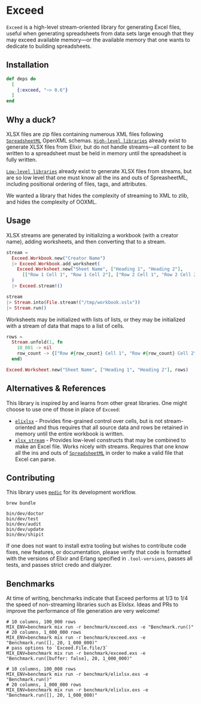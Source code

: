 # Exceed

`Exceed` is a high-level stream-oriented library for generating Excel files,
useful when generating spreadsheets from data sets large enough that they may
exceed available memory—or the available memory that one wants to dedicate to
building spreadsheets.

## Installation

``` elixir
def deps do
  [
    {:exceed, "~> 0.6"}
  ]
end
```

## Why a duck?

XLSX files are zip files containing numerous XML files following
[`SpreadsheetML`](https://learn.microsoft.com/en-us/office/open-xml/spreadsheet/structure-of-a-spreadsheetml-document?tabs=cs)
OpenXML schemas. [`High-level libraries`](https://hex.pm/packages/elixlsx) already
exist to generate XLSX files from Elixir, but do not handle streams—all
content to be written to a spreadsheet must be held in memory until the
spreadsheet is fully written.

[`Low-level libraries`](https://hex.pm/packages/xlsx_stream) already exist to
generate XLSX files from streams, but are so low level that one must know all
the ins and outs of SpreasheetML, including positional ordering of files, tags,
and attributes.

We wanted a library that hides the complexity of streaming to XML to zlib,
and hides the complexity of OOXML.


## Usage

XLSX streams are generated by initializing a workbook (with a creator name),
adding worksheets, and then converting that to a stream.

``` elixir
stream =
  Exceed.Workbook.new("Creator Name")
  |> Exceed.Workbook.add_worksheet(
    Exceed.Worksheet.new("Sheet Name", ["Heading 1", "Heading 2"],
      [["Row 1 Cell 1", "Row 1 Cell 2"], ["Row 2 Cell 1", "Row 2 Cell 2"]])
  )
  |> Exceed.stream!()

stream
|> Stream.into(File.stream!("/tmp/workbook.xslx"))
|> Stream.run()
```

Worksheets may be initialized with lists of lists, or they may be initialized
with a stream of data that maps to a list of cells.

``` elixir
rows =
  Stream.unfold(1, fn
    10_001 -> nil
    row_count -> {["Row #{row_count} Cell 1", "Row #{row_count} Cell 2"], row_count + 1}
  end)

Exceed.Worksheet.new("Sheet Name", ["Heading 1", "Heading 2"], rows)
```

## Alternatives & References

This library is inspired by and learns from other great libraries. One might
choose to use one of those in place of `Exceed`:

- [`elixlsx`](https://hex.pm/packages/elixlsx) - Provides fine-grained control
  over cells, but is not stream-oriented and thus requires that all source data
  and rows be retained in memory until the entire workbook is written.
- [`xlsx_stream`](https://hex.pm/packages/xlsx_stream) - Provides low-level
  constructs that may be combined to make an Excel file. Works nicely with
  streams. Requires that one know all the ins and outs of
  [`SpreadsheetML`](https://learn.microsoft.com/en-us/office/open-xml/spreadsheet/structure-of-a-spreadsheetml-document?tabs=cs)
  in order to make a valid file that Excel can parse.

## Contributing

This library uses [`medic`](https://github.com/synchronal/medic-rs) for its
development workflow.

``` shell
brew bundle

bin/dev/doctor
bin/dev/test
bin/dev/audit
bin/dev/update
bin/dev/shipit
```

If one does not want to install extra tooling but wishes to contribute code
fixes, new features, or documentation, please verify that code is formatted
with the versions of Elixir and Erlang specified in `.tool-versions`, passes
all tests, and passes strict credo and dialyzer.

## Benchmarks

At time of writing, benchmarks indicate that Exceed performs at 1/3 to 1/4 the
speed of non-streaming libraries such as Elixlsx. Ideas and PRs to improve the
performance of file generation are very welcome!

``` shell
# 10 columns, 100_000 rows
MIX_ENV=benchmark mix run -r benchmark/exceed.exs -e "Benchmark.run()"
# 20 columns, 1_000_000 rows
MIX_ENV=benchmark mix run -r benchmark/exceed.exs -e "Benchmark.run([], 20, 1_000_000)"
# pass options to `Exceed.File.file/3`
MIX_ENV=benchmark mix run -r benchmark/exceed.exs -e "Benchmark.run([buffer: false], 20, 1_000_000)"

# 10 columns, 100_000 rows
MIX_ENV=benchmark mix run -r benchmark/elixlsx.exs -e "Benchmark.run()"
# 20 columns, 1_000_000 rows
MIX_ENV=benchmark mix run -r benchmark/elixlsx.exs -e "Benchmark.run([], 20, 1_000_000)"
```

